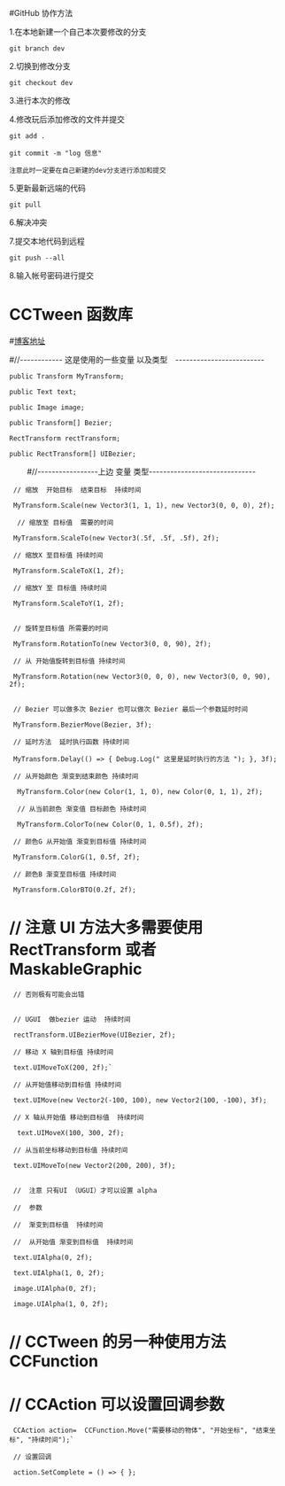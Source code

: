 #GitHub 协作方法  

1.在本地新建一个自己本次要修改的分支  

	git branch dev  
	
2.切换到修改分支  

	git checkout dev  
	
3.进行本次的修改  

4.修改玩后添加修改的文件并提交  

	git add .  
	
	git commit -m "log 信息"  
	
	注意此时一定要在自己新建的dev分支进行添加和提交  
	
5.更新最新远端的代码  

	git pull  
	
6.解决冲突  

7.提交本地代码到远程  

	git push --all  
	
8.输入帐号密码进行提交  




# CCTween 函数库  


#[博客地址](http://www.cnblogs.com/mdrs/p/5107967.html)
   
        

#//------------ 这是使用的一些变量 以及类型　-------------------------

    public Transform MyTransform;  

    public Text text;  

    public Image image;  

    public Transform[] Bezier;  

    RectTransform rectTransform;  

    public RectTransform[] UIBezier;  

　　
#//-----------------上边 变量 类型------------------------------


     // 缩放  开始目标  结束目标  持续时间    

     MyTransform.Scale(new Vector3(1, 1, 1), new Vector3(0, 0, 0), 2f);  

      // 缩放至 目标值  需要的时间    
 
     MyTransform.ScaleTo(new Vector3(.5f, .5f, .5f), 2f);    

     // 缩放X 至目标值 持续时间    

     MyTransform.ScaleToX(1, 2f);    

     // 缩放Y 至 目标值 持续时间    

     MyTransform.ScaleToY(1, 2f);    


     // 旋转至目标值 所需要的时间    

     MyTransform.RotationTo(new Vector3(0, 0, 90), 2f);    

     // 从 开始值旋转到目标值 持续时间    

     MyTransform.Rotation(new Vector3(0, 0, 0), new Vector3(0, 0, 90), 2f);    


     // Bezier 可以做多次 Bezier 也可以做次 Bezier 最后一个参数延时时间    

     MyTransform.BezierMove(Bezier, 3f);    

     // 延时方法  延时执行函数 持续时间    

     MyTransform.Delay(() => { Debug.Log(" 这里是延时执行的方法 "); }, 3f);    

     // 从开始颜色 渐变到结束颜色 持续时间    

      MyTransform.Color(new Color(1, 1, 0), new Color(0, 1, 1), 2f);    
 
      // 从当前颜色 渐变值 目标颜色 持续时间    
 
      MyTransform.ColorTo(new Color(0, 1, 0.5f), 2f);    
 
     // 颜色G 从开始值 渐变到目标值 持续时间    

     MyTransform.ColorG(1, 0.5f, 2f);   

     // 颜色B 渐变至目标值 持续时间    

     MyTransform.ColorBTO(0.2f, 2f);   

#     // 注意 UI 方法大多需要使用  RectTransform  或者  MaskableGraphic  

     // 否则极有可能会出错  


     // UGUI  做bezier 运动  持续时间  

     rectTransform.UIBezierMove(UIBezier, 2f);  

     // 移动 X 轴到目标值 持续时间  

     text.UIMoveToX(200, 2f);`  
        
     // 从开始值移动到目标值 持续时间  

     text.UIMove(new Vector2(-100, 100), new Vector2(100, -100), 3f);  
        
     // X 轴从开始值 移动到目标值  持续时间  

      text.UIMoveX(100, 300, 2f); 
 
     // 从当前坐标移动到目标值 持续时间  

     text.UIMoveTo(new Vector2(200, 200), 3f); 
 

     //  注意 只有UI （UGUI）才可以设置 alpha   

     //  参数  

     //  渐变到目标值  持续时间  

     //  从开始值 渐变到目标值  持续时间  

     text.UIAlpha(0, 2f);  

     text.UIAlpha(1, 0, 2f); 

     image.UIAlpha(0, 2f);  

     image.UIAlpha(1, 0, 2f); 

  
#     // CCTween 的另一种使用方法 CCFunction   
#     // CCAction 可以设置回调参数  

     CCAction action=  CCFunction.Move("需要移动的物体", "开始坐标", "结束坐标", "持续时间");`  
     
     // 设置回调  

     action.SetComplete = () => { };  

